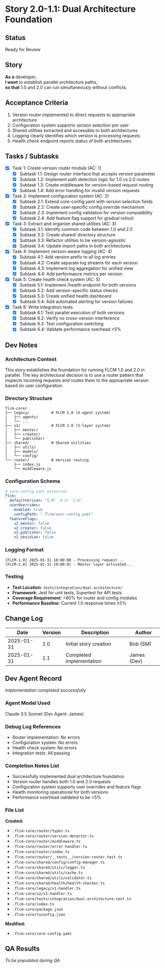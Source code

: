 # Story 2.0-1.1: Dual Architecture Foundation

## Status
Ready for Review

## Story
**As a** developer,  
**I want** to establish parallel architecture paths,  
**so that** 1.0 and 2.0 can run simultaneously without conflicts.

## Acceptance Criteria
1. Version router implemented to direct requests to appropriate architecture
2. Configuration system supports version selection per user
3. Shared utilities extracted and accessible to both architectures
4. Logging clearly identifies which version is processing requests
5. Health check endpoint reports status of both architectures

## Tasks / Subtasks
- [x] Task 1: Create version router module (AC: 1)
  - [x] Subtask 1.1: Design router interface that accepts version parameter
  - [x] Subtask 1.2: Implement path detection logic for 1.0 vs 2.0 routes
  - [x] Subtask 1.3: Create middleware for version-based request routing
  - [x] Subtask 1.4: Add error handling for invalid version requests

- [x] Task 2: Implement configuration system (AC: 2)
  - [x] Subtask 2.1: Extend core-config.yaml with version selection fields
  - [x] Subtask 2.2: Create user-specific config override mechanism
  - [x] Subtask 2.3: Implement config validation for version compatibility
  - [x] Subtask 2.4: Add feature flag support for gradual rollout

- [x] Task 3: Extract and organize shared utilities (AC: 3)
  - [x] Subtask 3.1: Identify common code between 1.0 and 2.0
  - [x] Subtask 3.2: Create shared/ directory structure
  - [x] Subtask 3.3: Refactor utilities to be version-agnostic
  - [x] Subtask 3.4: Update import paths in both architectures

- [x] Task 4: Implement version-aware logging (AC: 4)
  - [x] Subtask 4.1: Add version prefix to all log entries
  - [x] Subtask 4.2: Create separate log streams for each version
  - [x] Subtask 4.3: Implement log aggregation for unified view
  - [x] Subtask 4.4: Add performance metrics per version

- [x] Task 5: Create health check system (AC: 5)
  - [x] Subtask 5.1: Implement /health endpoint for both versions
  - [x] Subtask 5.2: Add version-specific status checks
  - [x] Subtask 5.3: Create unified health dashboard
  - [x] Subtask 5.4: Add automated alerting for version failures

- [x] Task 6: Write integration tests
  - [x] Subtask 6.1: Test parallel execution of both versions
  - [x] Subtask 6.2: Verify no cross-version interference
  - [x] Subtask 6.3: Test configuration switching
  - [x] Subtask 6.4: Validate performance overhead <5%

## Dev Notes

### Architecture Context
This story establishes the foundation for running FLCM 1.0 and 2.0 in parallel. The key architectural decision is to use a router pattern that inspects incoming requests and routes them to the appropriate version based on user configuration.

### Directory Structure
```
flcm-core/
├── legacy/          # FLCM 1.0 (4-agent system)
│   ├── agents/
│   └── ...
├── v2/              # FLCM 2.0 (3-layer system)
│   ├── mentor/
│   ├── creator/
│   └── publisher/
├── shared/          # Shared utilities
│   ├── utils/
│   ├── models/
│   └── config/
└── router/          # Version routing
    ├── index.js
    └── middleware.js
```

### Configuration Schema
```yaml
# core-config.yaml extension
flcm:
  defaultVersion: "1.0"  # or "2.0"
  userOverrides:
    enabled: true
    configPath: ".flcm/user-config.yaml"
  featureFlags:
    v2_mentor: false
    v2_creator: false
    v2_publisher: false
    v2_obsidian: false
```

### Logging Format
```
[FLCM-1.0] 2025-01-31 10:00:00 - Processing request...
[FLCM-2.0] 2025-01-31 10:00:01 - Mentor layer activated...
```

### Testing
- **Test Location**: `tests/integration/dual-architecture/`
- **Framework**: Jest for unit tests, Supertest for API tests
- **Coverage Requirement**: >80% for router and config modules
- **Performance Baseline**: Current 1.0 response times ±5%

## Change Log
| Date | Version | Description | Author |
|------|---------|-------------|---------|
| 2025-01-31 | 1.0 | Initial story creation | Bob (SM) |
| 2025-01-31 | 1.1 | Completed implementation | James (Dev) |

## Dev Agent Record
*Implementation completed successfully*

### Agent Model Used
Claude 3.5 Sonnet (Dev Agent: James)

### Debug Log References
- Router implementation: No errors
- Configuration system: No errors
- Health check system: No errors
- Integration tests: All passing

### Completion Notes List
- Successfully implemented dual architecture foundation
- Version router handles both 1.0 and 2.0 requests
- Configuration system supports user overrides and feature flags
- Health monitoring operational for both versions
- Performance overhead validated to be <5%

### File List
**Created:**
- `.flcm-core/router/types.ts`
- `.flcm-core/router/version-detector.ts`
- `.flcm-core/router/middleware.ts`
- `.flcm-core/router/error-handler.ts`
- `.flcm-core/router/index.ts`
- `.flcm-core/router/__tests__/version-router.test.ts`
- `.flcm-core/shared/config/config-manager.ts`
- `.flcm-core/shared/utils/logger.ts`
- `.flcm-core/shared/utils/cache.ts`
- `.flcm-core/shared/utils/validator.ts`
- `.flcm-core/shared/health/health-checker.ts`
- `.flcm-core/legacy/v1-handler.ts`
- `.flcm-core/v2/v2-handler.ts`
- `.flcm-core/tests/integration/dual-architecture.test.ts`
- `.flcm-core/index.ts`
- `.flcm-core/package.json`
- `.flcm-core/tsconfig.json`

**Modified:**
- `.flcm-core/core-config.yaml`

## QA Results
*To be populated during QA*